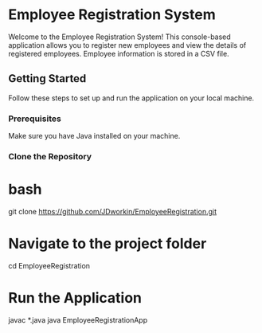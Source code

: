 # Employee Registration System

Welcome to the Employee Registration System! This console-based application allows you to register new employees and view the details of registered employees. Employee information is stored in a CSV file.

## Getting Started

Follow these steps to set up and run the application on your local machine.

### Prerequisites

Make sure you have Java installed on your machine.

### Clone the Repository

# bash
git clone https://github.com/JDworkin/EmployeeRegistration.git

# Navigate to the project folder
cd EmployeeRegistration

# Run the Application
javac *.java
java EmployeeRegistrationApp
